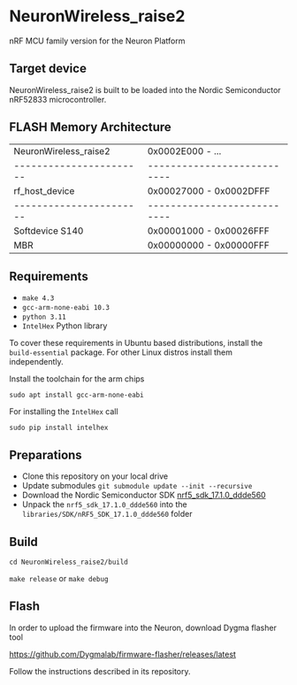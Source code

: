 # NeuronWireless_raise2
nRF MCU family version for the Neuron Platform

## Target device
NeuronWireless_raise2 is built to be loaded into the Nordic Semiconductor nRF52833 microcontroller.

## FLASH Memory Architecture

|                       |                           |
|-----------------------|---------------------------|
| NeuronWireless_raise2   | 0x0002E000 - ...          |
|-----------------------|---------------------------|
| rf_host_device        | 0x00027000 - 0x0002DFFF   |
|-----------------------|---------------------------|
| Softdevice S140       | 0x00001000 - 0x00026FFF   |
| MBR                   | 0x00000000 - 0x00000FFF   |

## Requirements
* `make 4.3`
* `gcc-arm-none-eabi 10.3`
* `python 3.11`
* `IntelHex` Python library

To cover these requirements in Ubuntu based distributions, install the `build-essential` package. For other Linux distros install them independently.

Install the toolchain for the arm chips

```sudo apt install gcc-arm-none-eabi```

For installing the `IntelHex` call

```sudo pip install intelhex```

## Preparations

* Clone this repository on your local drive
* Update submodules `git submodule update --init --recursive`
* Download the Nordic Semiconductor SDK [nrf5_sdk_17.1.0_ddde560](https://nsscprodmedia.blob.core.windows.net/prod/software-and-other-downloads/sdks/nrf5/binaries/nrf5_sdk_17.1.0_ddde560.zip)
* Unpack the `nrf5_sdk_17.1.0_ddde560` into the `libraries/SDK/nRF5_SDK_17.1.0_ddde560` folder

## Build

`cd NeuronWireless_raise2/build`

`make release` or `make debug`

## Flash

In order to upload the firmware into the Neuron, download Dygma flasher tool

https://github.com/Dygmalab/firmware-flasher/releases/latest

Follow the instructions described in its repository.
